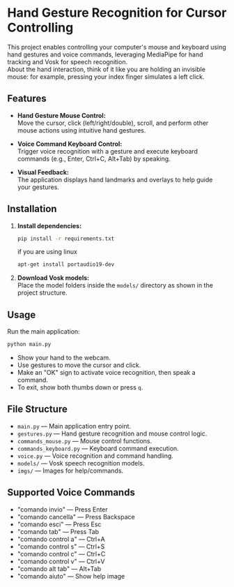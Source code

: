 # Hand Gesture Recognition for Cursor Controlling

This project enables controlling your computer's mouse and keyboard using hand gestures and voice commands, leveraging MediaPipe for hand tracking and Vosk for speech recognition.\
About the hand interaction, think of it like you are holding an invisible mouse: for example, pressing your index finger simulates a left click.

## Features

- **Hand Gesture Mouse Control:**  
  Move the cursor, click (left/right/double), scroll, and perform other mouse actions using intuitive hand gestures.

- **Voice Command Keyboard Control:**  
  Trigger voice recognition with a gesture and execute keyboard commands (e.g., Enter, Ctrl+C, Alt+Tab) by speaking.

- **Visual Feedback:**  
  The application displays hand landmarks and overlays to help guide your gestures.


## Installation

1. **Install dependencies:**
    ```sh
    pip install -r requirements.txt
    ```
    if you are using linux 
    
    ```sh
    apt-get install portaudio19-dev
    ```

2. **Download Vosk models:**  
   Place the model folders inside the `models/` directory as shown in the project structure.

## Usage

Run the main application:

```sh
python main.py
```

- Show your hand to the webcam.
- Use gestures to move the cursor and click.
- Make an "OK" sign to activate voice recognition, then speak a command.
- To exit, show both thumbs down or press `q`.

## File Structure

- `main.py` — Main application entry point.
- `gestures.py` — Hand gesture recognition and mouse control logic.
- `commands_mouse.py` — Mouse control functions.
- `commands_keyboard.py` — Keyboard command execution.
- `voice.py` — Voice recognition and command handling.
- `models/` — Vosk speech recognition models.
- `imgs/` — Images for help/commands.

## Supported Voice Commands

- "comando invio" — Press Enter
- "comando cancella" — Press Backspace
- "comando esci" — Press Esc
- "comando tab" — Press Tab
- "comando control a" — Ctrl+A
- "comando control s" — Ctrl+S
- "comando control c" — Ctrl+C
- "comando control v" — Ctrl+V
- "comando alt tab" — Alt+Tab
- "comando aiuto" — Show help image
